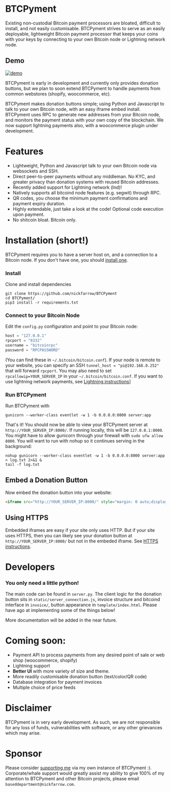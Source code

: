 # BTCPyment
Existing non-custodial Bitcoin payment processors are bloated, difficult to install, and not easily customisable. BTCPyment strives to serve as an easily deployable, lightweight Bitcoin payment processor that keeps your coins with your keys by connecting to your own Bitcoin node or Lightning network node.

## Demo
[![demo](https://nickfarrow.com/assets/btcpyment.png)](https://node.nickfarrow.com/)

BTCPyment is early in development and currently only provides donation buttons, but we plan to soon extend BTCPyment to handle payments from common webstores (shopify, woocommerce, etc).

 BTCPyment makes donation buttons simple; using Python and Javascript to talk to your own Bitcoin node, with an easy iframe embed install. BTCPyment uses RPC to generate new addresses from your Bitcoin node, and monitors the payment status with your own copy of the blockchain. We now support lightning payments also, with a woocommerce plugin under development.

# Features
* Lightweight, Python and Javascript talk to your own Bitcoin node via websockets and SSH.
* Direct peer-to-peer payments without any middleman. No KYC, and greater privacy than donation systems with reused Bitcoin addresses.
* Recently added support for Lightning network (lnd)!
* Natively supports all bitcoind node features (e.g. segwit) through RPC.
* QR codes, you choose the minimum payment confirmations and payment expiry duration.
* Highly extendable, just take a look at the code! Optional code execution upon payment.
* No shitcoin bloat. Bitcoin only.

# Installation (short!)
BTCPyment requires you to have a server host on, and a connection to a Bitcoin node. If you don't have one, you should [install one](https://bitcoincore.org/en/download/).
### Install
Clone and install dependencies
```
git clone https://github.com/nickfarrow/BTCPyment
cd BTCPyment/
pip3 install -r requirements.txt
```
### Connect to your Bitcoin Node
Edit the `config.py` configuration and point to your Bitcoin node:
```python
host = "127.0.0.1"
rpcport = "8332"
username = "bitcoinrpc"
password = "RPCPASSWORD"
```
(You can find these in `~/.bitcoin/bitcoin.conf`). If your node is remote to your website, you can specify an SSH `tunnel_host = "pi@192.168.0.252"` that will forward `rpcport`. You may also need to set `rpcallowip=YOUR_SERVER_IP` in your `~/.bitcoin/bitcoin.conf`. If you want to use lightning network payments, see [Lightning instructions](docs/lightning.md)]

### Run BTCPyment
Run BTCPyment with
```
gunicorn --worker-class eventlet -w 1 -b 0.0.0.0:8000 server:app
```
That's it! You should now be able to view your BTCPyment server at `http://YOUR_SERVER_IP:8000/`. If running locally, this will be `127.0.0.1:8000`. You might have to allow gunicorn through your firewall with `sudo ufw allow 8000`. You will want to run with nohup so it continues serving in the background:
```
nohup gunicorn --worker-class eventlet -w 1 -b 0.0.0.0:8000 server:app > log.txt 2>&1 &
tail -f log.txt
```

## Embed a Donation Button
Now embed the donation button into your website:
```html
<iframe src="http://YOUR_SERVER_IP:8000/" style="margin: 0 auto;display:block;height:320px;border:none;overflow:hidden;" scrolling="no"></iframe>
```

## Using HTTPS
Embedded iframes are easy if your site only uses HTTP. But if your site uses HTTPS, then you can likely see your donation button at `http://YOUR_SERVER_IP:8000/` but not in the embeded iframe. See [HTTPS instructions](docs/HTTPS.md).

# Developers
### You only need a little python!
The main code can be found in `server.py`. The client logic for the donation button sits in `static/server_connection.js`, invoice structure and bitcoind interface in `invoice/`, button appearance in `template/index.html`. Please have ago at implementing some of the things below!

More documentation will be added in the near future.

# Coming soon:
* Payment API to process payments from any desired point of sale or web shop (woocommerce, shopify)
* Lightning support
* **Better UI** with more variety of size and theme.
* More readily customisable donation button (text/color/QR code)
* Database integration for payment invoices
* Multiple choice of price feeds

# Disclaimer
BTCPyment is in very early development. As such, we are not responsible for any loss of funds, vulnerabilities with software, or any other grievances which may arise.

# Sponsor
Please consider [supporting me](https://btcpyment.nickfarrow.com) via my own instance of BTCPyment :). Corporate/whale support would greatly assist my ability to give 100% of my attention to BTCPyment and other Bitcoin projects, please email `baseddepartment@nickfarrow.com`.
